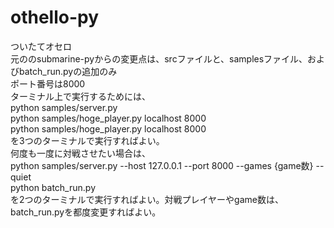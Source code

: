 # othello-py
ついたてオセロ \
元ののsubmarine-pyからの変更点は、srcファイルと、samplesファイル、およびbatch_run.pyの追加のみ\
ポート番号は8000\
ターミナル上で実行するためには、 \
python samples/server.py \
python samples/hoge_player.py localhost 8000 \
python samples/hoge_player.py localhost 8000 \
を3つのターミナルで実行すればよい。 \
何度も一度に対戦させたい場合は、 \
python samples/server.py --host 127.0.0.1 --port 8000 --games {game数} --quiet \
python batch_run.py \
を2つのターミナルで実行すればよい。対戦プレイヤーやgame数は、batch_run.pyを都度変更すればよい。
